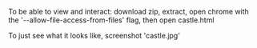 To be able to view and interact: download zip, extract, open chrome with the '--allow-file-access-from-files' flag, then open castle.html

To just see what it looks like, screenshot 'castle.jpg'
